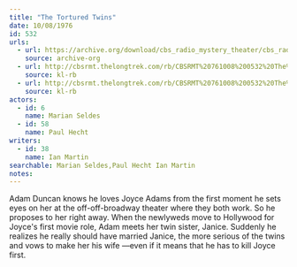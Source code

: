 ```yaml
---
title: "The Tortured Twins"
date: 10/08/1976
id: 532
urls: 
  - url: https://archive.org/download/cbs_radio_mystery_theater/cbs_radio_mystery_theater-0501-0550.zip/cbs_radio_mystery_theater-0501-0550%2Fcbsrmt_0532_the_tortured_twins.mp3
    source: archive-org
  - url: http://cbsrmt.thelongtrek.com/rb/CBSRMT%20761008%200532%20The%20Tortured%20Twins_wuwm.mp3
    source: kl-rb
  - url: http://cbsrmt.thelongtrek.com/rb/CBSRMT%20761008%200532%20The%20Tortured%20Twins_wbbm_rb.mp3
    source: kl-rb
actors:  
  - id: 6
    name: Marian Seldes  
  - id: 58
    name: Paul Hecht
writers:  
  - id: 38
    name: Ian Martin
searchable: Marian Seldes,Paul Hecht Ian Martin
notes:  
---
```

Adam Duncan knows he loves Joyce Adams from the first moment he sets eyes on her at the off-off-broadway theater where they both work. So he proposes to her right away. When the newlyweds move to Hollywood for Joyce's first movie role, Adam meets her twin sister, Janice. Suddenly he realizes he really should have married Janice, the more serious of the twins and vows to make her his wife —even if it means that he has to kill Joyce first.